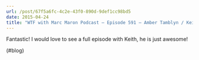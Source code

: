 ```yaml
---
url: /post/67f5a6fc-4c2e-43f0-890d-9def1cc98bd5
date: 2015-04-24
title: "WTF with Marc Maron Podcast – Episode 591 – Amber Tamblyn / Keith Richards"
---
```


Fantastic! I would love to see a full episode with Keith, he is just awesome!



(#blog)